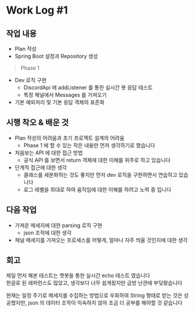 # Work Log #1

## 작업 내용

- Plan 작성
- Spring Boot 설정과 Repository 생성
  
> Phase 1

- Dev 로직 구현
  - DiscordApi 에 addListener 를 통한 실시간 봇 응답 테스트
  - 특정 채널에서 Messages 를 가져오기
- 기본 예외처리 및 기본 응답 객체의 표준화

## 시행 착오 & 배운 것

- Plan 작성의 어려움과 초기 프로젝트 설계의 어려움
  - Phase 1 에 할 수 있는 작은 내용만 먼저 생각하기로 했습니다
- 처음보는 API 에 대한 접근 방법
  - 공식 API 를 보면서 return 객체에 대한 이해를 위주로 하고 있습니다
- 단계적 접근에 대한 생각
  - 클래스를 세분화하는 것도 좋지만 먼저 dev 로직을 구현하면서 연습하고 있습니다
  - 로그 레벨을 최대로 하여 움직임에 대한 이해를 하려고 노력 중 입니다

## 다음 작업

- 가져온 메세지에 대한 parsing 로직 구현
  - json 조작에 대한 생각
- 채널 메세지를 가져오는 프로세스를 어떻게, 얼마나 자주 띄울 것인지에 대한 생각

## 회고

제일 먼저 해본 테스트는 챗봇을 통한 실시간 echo 테스트 였습니다  
한글로 된 레퍼런스도 많았고, 생각보다 너무 쉽게됬지만 금방 난관에 부딪혔습니다

현재는 일정 주기로 메세지를 수집하는 방법으로 우회하여 String 형태로 받는 것은 성공했지만, json 의 데이터 조작이 익숙하지 않아 조금 더 공부를 해야할 것 같습니다
